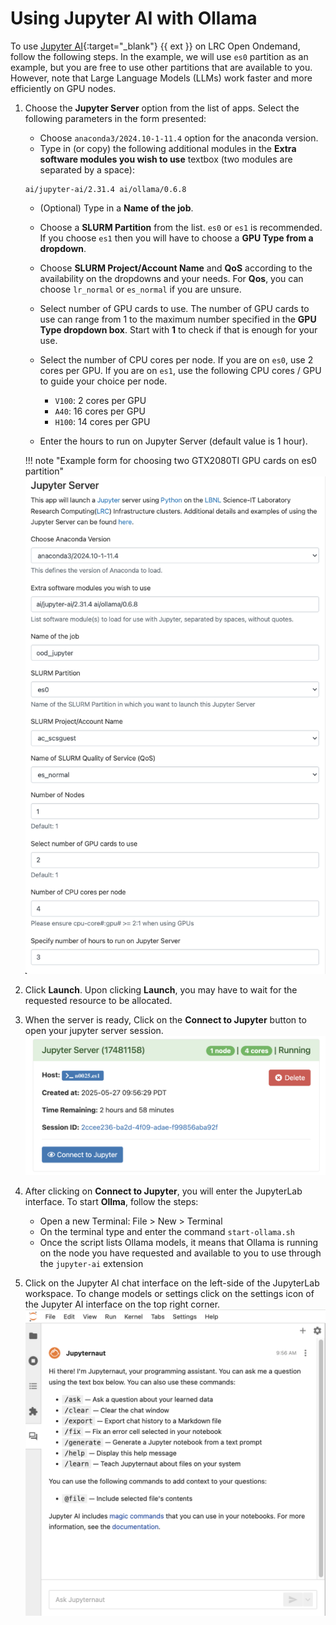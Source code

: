 # Using Jupyter AI with Ollama

To use [Jupyter AI](https://jupyter-ai.readthedocs.io/){:target="_blank"} {{ ext }} on LRC Open Ondemand, follow the following steps. In the example, we will use `es0` partition as an example, but you are free to use other partitions that are available to you. However, note that Large Language Models (LLMs) work faster and more efficiently on GPU nodes.

1. Choose the **Jupyter Server** option from the list of apps. Select the following parameters in the form presented:
    * Choose `anaconda3/2024.10-1-11.4` option for the anaconda version.
    * Type in (or copy) the following additional modules in the **Extra software modules you wish to use** textbox (two modules are separated by a space):
    ```
    ai/jupyter-ai/2.31.4 ai/ollama/0.6.8
    ```
    * (Optional) Type in a **Name of the job**.
    * Choose a **SLURM Partition** from the list. `es0` or `es1` is recommended. If you choose `es1` then you will have to choose a **GPU Type from a dropdown**.
    * Choose **SLURM Project/Account Name** and **QoS** according to the availability on the dropdowns and your needs. For **Qos**, you can choose `lr_normal` or `es_normal` if you are unsure.
    * Select number of GPU cards to use. The number of GPU cards to use can range from 1 to the maximum number specified in the **GPU Type dropdown box**. Start with **1** to check if that is enough for your use.
    * Select the number of CPU cores per node.     If you are on `es0`, use 2 cores per GPU. If you are on `es1`, use the following CPU cores / GPU to guide your choice per node.
        * `V100`: 2 cores per GPU
        * `A40`: 16 cores per GPU
        * `H100`: 14 cores per GPU

    * Enter the hours to run on Jupyter Server (default value is 1 hour). 

    !!! note "Example form for choosing two GTX2080TI GPU cards on es0 partition"
        ![Jupyter AI Option](images/jupyter-ai-ood-example.png)

2. Click **Launch**. Upon clicking **Launch**, you may have to wait for the requested resource to be allocated.
3. When the server is ready, Click on the **Connect to Jupyter** button to open your jupyter server session.
    ![Jupyter Connect](images/jupyter-ai-launch.png)
4. After clicking on **Connect to Jupyter**, you will enter the JupyterLab interface. To start **Ollma**, follow the steps:
    * Open a new Terminal: File > New > Terminal
    * On the terminal type and enter the command `start-ollama.sh`
    * Once the script lists Ollama models, it means that Ollama is running on the node you have requested and available to you to use through the `jupyter-ai` extension
5. Click on the Jupyter AI chat interface on the left-side of the JupyterLab workspace. To change models or settings click on the settings icon of the Jupyter AI interface on the top right corner.
    ![Jupyter AI Interface](images/jupyter-ai-chat.png)